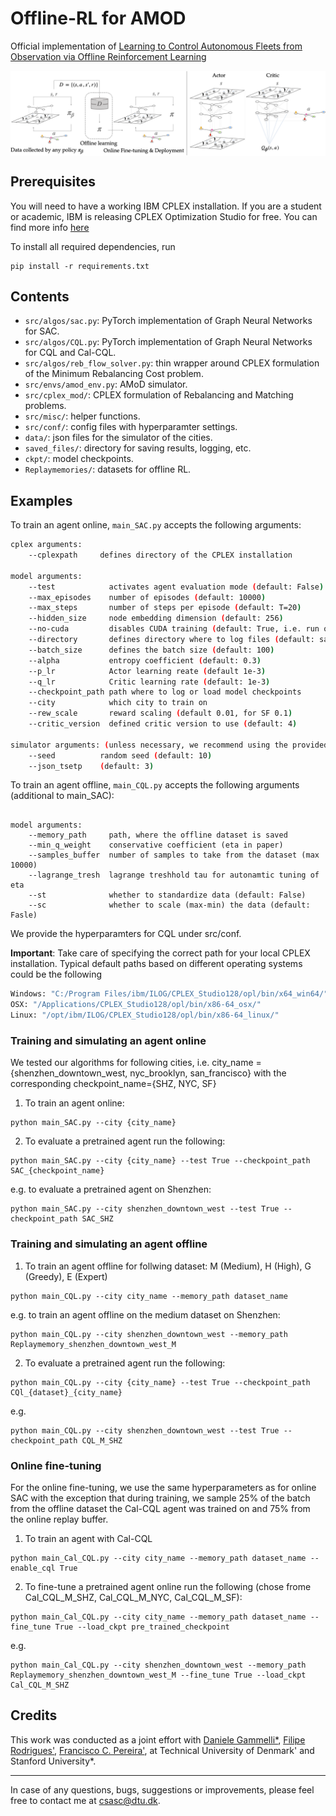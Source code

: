 # Offline-RL for AMOD
Official implementation of [Learning to Control Autonomous Fleets from Observation via Offline Reinforcement Learning](https://arxiv.org/abs/2302.14833)

<img align="center" src="readme_fig.png" width="1100"/></td> <br/>

## Prerequisites

You will need to have a working IBM CPLEX installation. If you are a student or academic, IBM is releasing CPLEX Optimization Studio for free. You can find more info [here](https://community.ibm.com/community/user/datascience/blogs/xavier-nodet1/2020/07/09/cplex-free-for-students)

To install all required dependencies, run
```
pip install -r requirements.txt
```

## Contents

* `src/algos/sac.py`: PyTorch implementation of Graph Neural Networks for SAC.
* `src/algos/CQL.py`: PyTorch implementation of Graph Neural Networks for CQL and Cal-CQL.
* `src/algos/reb_flow_solver.py`: thin wrapper around CPLEX formulation of the Minimum Rebalancing Cost problem.
* `src/envs/amod_env.py`: AMoD simulator.
* `src/cplex_mod/`: CPLEX formulation of Rebalancing and Matching problems.
* `src/misc/`: helper functions.
* `src/conf/`: config files with hyperparamter settings.
* `data/`: json files for the simulator of the cities.
* `saved_files/`: directory for saving results, logging, etc.
* `ckpt/`: model checkpoints.
* `Replaymemories/`: datasets for offline RL.

## Examples

To train an agent online, `main_SAC.py` accepts the following arguments:
```bash
cplex arguments:
    --cplexpath     defines directory of the CPLEX installation
    
model arguments:
    --test            activates agent evaluation mode (default: False)
    --max_episodes    number of episodes (default: 10000)
    --max_steps       number of steps per episode (default: T=20)
    --hidden_size     node embedding dimension (default: 256)
    --no-cuda         disables CUDA training (default: True, i.e. run on CPU)
    --directory       defines directory where to log files (default: saved_files)
    --batch_size      defines the batch size (default: 100)
    --alpha           entropy coefficient (default: 0.3)
    --p_lr            Actor learning reate (default 1e-3)
    --q_lr            Critic learning rate (default: 1e-3)
    --checkpoint_path path where to log or load model checkpoints
    --city            which city to train on 
    --rew_scale       reward scaling (default 0.01, for SF 0.1)
    --critic_version  defined critic version to use (default: 4)

simulator arguments: (unless necessary, we recommend using the provided ones)
    --seed          random seed (default: 10)
    --json_tsetp    (default: 3)
```

To train an agent offline, `main_CQL.py` accepts the following arguments (additional to main_SAC):
```
    
model arguments:
    --memory_path     path, where the offline dataset is saved
    --min_q_weight    conservative coefficient (eta in paper)
    --samples_buffer  number of samples to take from the dataset (max 10000)
    --lagrange_tresh  lagrange treshhold tau for autonamtic tuning of eta 
    --st              whether to standardize data (default: False)
    --sc              whether to scale (max-min) the data (default: Fasle)     
```
We provide the hyperparamters for CQL under src/conf. 

**Important**: Take care of specifying the correct path for your local CPLEX installation. Typical default paths based on different operating systems could be the following
```bash
Windows: "C:/Program Files/ibm/ILOG/CPLEX_Studio128/opl/bin/x64_win64/"
OSX: "/Applications/CPLEX_Studio128/opl/bin/x86-64_osx/"
Linux: "/opt/ibm/ILOG/CPLEX_Studio128/opl/bin/x86-64_linux/"
```
### Training and simulating an agent online
We tested our algorithms for following cities, i.e. city_name = {shenzhen_downtown_west, nyc_brooklyn, san_francisco} with the corresponding checkpoint_name={SHZ, NYC, SF}

1. To train an agent online:
```
python main_SAC.py --city {city_name}
```
2. To evaluate a pretrained agent run the following:
```
python main_SAC.py --city {city_name} --test True --checkpoint_path SAC_{checkpoint_name}
```
e.g. to evaluate a pretrained agent on Shenzhen: 
```
python main_SAC.py --city shenzhen_downtown_west --test True --checkpoint_path SAC_SHZ

```
### Training and simulating an agent offline

1. To train an agent offline for follwing dataset: M (Medium), H (High), G (Greedy), E (Expert)
```
python main_CQL.py --city city_name --memory_path dataset_name
```
e.g. to train an agent offline on the medium dataset on Shenzhen: 
```
python main_CQL.py --city shenzhen_downtown_west --memory_path Replaymemory_shenzhen_downtown_west_M
```

2. To evaluate a pretrained agent run the following:
```
python main_CQL.py --city {city_name} --test True --checkpoint_path CQl_{dataset}_{city_name}
```
e.g.
```
python main_CQL.py --city shenzhen_downtown_west --test True --checkpoint_path CQL_M_SHZ
```

### Online fine-tuning 
For the online fine-tuning, we use the same hyperparameters as for online SAC with the exception that during training, we sample 25% of the batch from the offline dataset the Cal-CQL agent was trained on and 75% from the online replay buffer.

1. To train an agent with Cal-CQL 
```
python main_Cal_CQL.py --city city_name --memory_path dataset_name --enable_cql True
```
2. To fine-tune a pretrained agent online run the following (chose frome Cal_CQL_M_SHZ, Cal_CQL_M_NYC, Cal_CQL_M_SF): 
```
python main_Cal_CQL.py --city city_name --memory_path dataset_name --fine_tune True --load_ckpt pre_trained_checkpoint 
```
e.g.
```
python main_Cal_CQL.py --city shenzhen_downtown_west --memory_path Replaymemory_shenzhen_downtown_west_M --fine_tune True --load_ckpt Cal_CQL_M_SHZ 
```
## Credits
This work was conducted as a joint effort with [Daniele Gammelli*](https://scholar.google.com/citations?user=C9ZbB3cAAAAJ&hl=de&oi=sra), [Filipe Rodrigues'](http://fprodrigues.com/), [Francisco C. Pereira'](http://camara.scripts.mit.edu/home/), at Technical University of Denmark' and Stanford University*. 

----------
In case of any questions, bugs, suggestions or improvements, please feel free to contact me at csasc@dtu.dk.